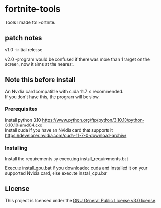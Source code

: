 # fortnite-tools

Tools I made for Fortnite.

## patch notes

v1.0
-initial release

v2.0 
-program would be confused if there was more than 1 target on the screen, now it aims at the nearest.

## Note this before install

An Nvidia card compatible with cuda 11.7 is recommended.  
If you don't have this, the program will be slow.

### Prerequisites

Install python 3.10 https://www.python.org/ftp/python/3.10.10/python-3.10.10-amd64.exe  
Install cuda if you have an Nvidia card that supports it https://developer.nvidia.com/cuda-11-7-0-download-archive

### Installing

Install the requirements by executing install_requirements.bat

Execute install_gpu.bat if you downloaded cuda and installed it on your supported Nvidia card, else execute install_cpu.bat

## License

This project is licensed under the [GNU General Public License v3.0 license](https://github.com/ammo-stash/fortnite-tools/blob/main/LICENSE).
